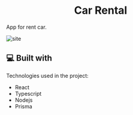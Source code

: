 <h1 align="center" id="title">Car Rental</h1>

<p id="description">App for rent car.</p>
  
![site](https://github.com/rodrigoSantos009/rental-car-pro/assets/81450577/8620e3e5-531c-4973-8560-b5217e614e1f)

<h2>💻 Built with</h2>

Technologies used in the project:

*   React
*   Typescript
*   Nodejs
*   Prisma
  
